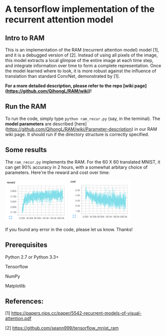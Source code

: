 # A tensorflow implementation of the recurrent attention model


## Intro to RAM

This is an implementation of the RAM (recurrent attention model) model [1], and it is a debugged version of [2]. Instead of using all pixels of the image, this model extracts a local glimpse of the entire image at each time step, and integrate information over time to form a complete representation. Once the model learned where to look, it is more robust against the influence of translation than standard ConvNet, demonstrated by [1].

**For a more detailed description, please refer to the repo [wiki page] (https://github.com/QihongL/RAM/wiki)!**

## Run the RAM

To run the code, simply type `python ram_recur.py` (say, in the terminal). The **model parameters** are described [here] (https://github.com/QihongL/RAM/wiki/Parameter-description) in our RAM wiki page. It should run if the directory structure is correctly specified.


## Some results

The `ram_recur.py` implements the RAM. For the 60 X 60 translated MNIST,  it can get 90% accuracy in 2 hours, with a somewhat arbitary choice of parameters. Here're the reward and cost over time: 

<img src="https://github.com/QihongL/RAM/blob/master/demo/rwd_tMnist.png" width="200">
<img src="https://github.com/QihongL/RAM/blob/master/demo/cost_tMnist.png" width="200">


If you found any error in the code, please let us know. Thanks! 

## Prerequisites

Python 2.7 or Python 3.3+

Tensorflow

NumPy

Matplotlib


## References: 

[1] https://papers.nips.cc/paper/5542-recurrent-models-of-visual-attention.pdf

[2] https://github.com/seann999/tensorflow_mnist_ram

